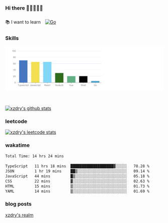 ### Hi there 👋👋👋👋👋

 :books: I want to learn <a href="https://go.dev/" target="_blank"><img style="margin: 10px" src="https://profilinator.rishav.dev/skills-assets/go-original.svg" alt="Go" height="50" /></a>  

### Skills
![](img/2022-09-05-22-04-20.png)

<br />

[![xzdry's github stats](https://github-readme-stats.vercel.app/api?username=xzdry&count_private=true&show_icons=true&theme=vue)](https://github.com/xzdry)

### leetcode
[![xzdry's leetcode stats](https://leetcard.jacoblin.cool/xzdry-2?theme=light&font=Anek%20Kannada&site=cn)](https://leetcode.cn/u/xzdry-2/)

### wakatime
<!--START_SECTION:waka-->

```text
Total Time: 14 hrs 24 mins

TypeScript   11 hrs 18 mins  ███████████████████▓░░░░░   78.28 %
JSON         1 hr 19 mins    ██▒░░░░░░░░░░░░░░░░░░░░░░   09.14 %
JavaScript   44 mins         █▒░░░░░░░░░░░░░░░░░░░░░░░   05.18 %
CSS          22 mins         ▓░░░░░░░░░░░░░░░░░░░░░░░░   02.63 %
HTML         15 mins         ▒░░░░░░░░░░░░░░░░░░░░░░░░   01.73 %
YAML         14 mins         ▒░░░░░░░░░░░░░░░░░░░░░░░░   01.69 %
```

<!--END_SECTION:waka-->

### blog posts
[xzdry's realm](https://www.justdry.net/)

